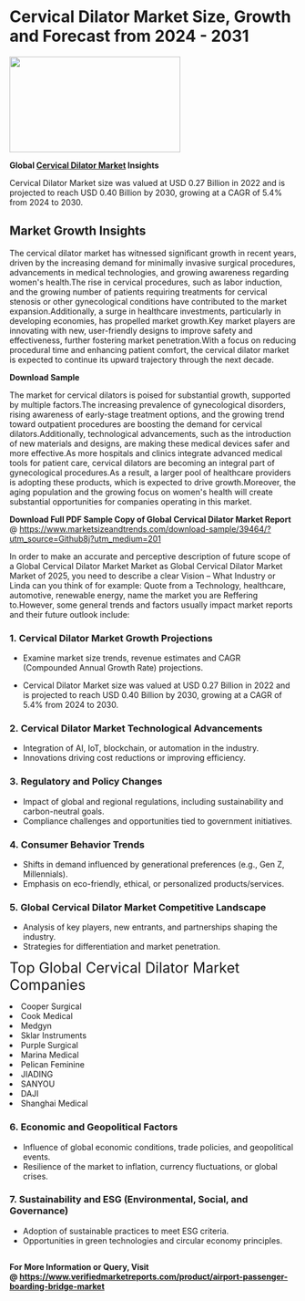 <H1>Cervical Dilator Market Size, Growth and Forecast from 2024 - 2031</H1><img class="aligncenter size-medium wp-image-584254" src="https://thirdeyenews.in/wp-content/uploads/2024/09/Global-Market-Research-300x168.jpeg" alt="" width="300" height="168" /><p><strong>Global&nbsp;<a href="https://www.marketsizeandtrends.com/download-sample/39464/?utm_source=Github8j?utm_medium=201">Cervical Dilator Market</a> Insights</strong></p><p>Cervical Dilator Market size was valued at USD 0.27 Billion in 2022 and is projected to reach USD 0.40 Billion by 2030, growing at a CAGR of 5.4% from 2024 to 2030.</p><p><h2>Market Growth Insights</h2> <p>The cervical dilator market has witnessed significant growth in recent years, driven by the increasing demand for minimally invasive surgical procedures, advancements in medical technologies, and growing awareness regarding women's health.The rise in cervical procedures, such as labor induction, and the growing number of patients requiring treatments for cervical stenosis or other gynecological conditions have contributed to the market expansion.Additionally, a surge in healthcare investments, particularly in developing economies, has propelled market growth.Key market players are innovating with new, user-friendly designs to improve safety and effectiveness, further fostering market penetration.With a focus on reducing procedural time and enhancing patient comfort, the cervical dilator market is expected to continue its upward trajectory through the next decade.</p> <p><strong>Download Sample</strong></p> <p>The market for cervical dilators is poised for substantial growth, supported by multiple factors.The increasing prevalence of gynecological disorders, rising awareness of early-stage treatment options, and the growing trend toward outpatient procedures are boosting the demand for cervical dilators.Additionally, technological advancements, such as the introduction of new materials and designs, are making these medical devices safer and more effective.As more hospitals and clinics integrate advanced medical tools for patient care, cervical dilators are becoming an integral part of gynecological procedures.As a result, a larger pool of healthcare providers is adopting these products, which is expected to drive growth.Moreover, the aging population and the growing focus on women's health will create substantial opportunities for companies operating in this market.</p> <p><span class=""><strong>Download Full PDF Sample Copy of Global Cervical Dilator Market Report</strong> @ <a href="https://www.marketsizeandtrends.com/download-sample/39464/?utm_source=Github8j?utm_medium=201" target="_blank">https://www.marketsizeandtrends.com/download-sample/39464/?utm_source=Github8j?utm_medium=201</a></span></p><p>In order to make an accurate and perceptive description of future scope of a Global&nbsp;Cervical Dilator Market Market as Global&nbsp;Cervical Dilator Market Market of 2025, you need to describe a clear Vision &ndash; What Industry or Linda can you think of for example: Quote from a Technology, healthcare, automotive, renewable energy, name the market you are Reffering to.However, some general trends and factors usually impact market reports and their future outlook include:</p><h3>1.&nbsp;<strong>Cervical Dilator Market Growth Projections</strong></h3><ul><li>Examine market size trends, revenue estimates and CAGR (Compounded Annual Growth Rate) projections.</li><li><p>Cervical Dilator Market size was valued at USD 0.27 Billion in 2022 and is projected to reach USD 0.40 Billion by 2030, growing at a CAGR of 5.4% from 2024 to 2030.</p></li></ul><h3>2.&nbsp;<strong>Cervical Dilator Market Technological Advancements</strong></h3><ul><li>Integration of AI, IoT, blockchain, or automation in the industry.</li><li>Innovations driving cost reductions or improving efficiency.</li></ul><h3>3.&nbsp;<strong>Regulatory and Policy Changes</strong></h3><ul><li>Impact of global and regional regulations, including sustainability and carbon-neutral goals.</li><li>Compliance challenges and opportunities tied to government initiatives.</li></ul><h3>4.&nbsp;<strong>Consumer Behavior Trends</strong></h3><ul><li>Shifts in demand influenced by generational preferences (e.g., Gen Z, Millennials).</li><li>Emphasis on eco-friendly, ethical, or personalized products/services.</li></ul><h3>5.&nbsp;<strong>Global Cervical Dilator Market Competitive Landscape</strong></h3><ul><li>Analysis of key players, new entrants, and partnerships shaping the industry.</li><li>Strategies for differentiation and market penetration.</li></ul><p data-pm-slice="1 1 []"><span style="color: inherit; font-family: inherit; font-size: 25px;">Top Global Cervical Dilator Market Companies</span></p><div class="" data-test-id=""><p><li>Cooper Surgical</li><li> Cook Medical</li><li> Medgyn</li><li> Sklar Instruments</li><li> Purple Surgical</li><li> Marina Medical</li><li> Pelican Feminine</li><li> JIADING</li><li> SANYOU</li><li> DAJI</li><li> Shanghai Medical</li></p></div><h3>6.&nbsp;<strong>Economic and Geopolitical Factors</strong></h3><ul><li>Influence of global economic conditions, trade policies, and geopolitical events.</li><li>Resilience of the market to inflation, currency fluctuations, or global crises.</li></ul><h3>7.&nbsp;<strong>Sustainability and ESG (Environmental, Social, and Governance)</strong></h3><ul><li>Adoption of sustainable practices to meet ESG criteria.</li><li>Opportunities in green technologies and circular economy principles.</li></ul><h2><strong style="font-size: 14px;">For More Information or Query, Visit @&nbsp;</strong><a style="background-color: #ffffff; font-size: 14px;" href="https://www.marketsizeandtrends.com/report/cervical-dilator-market/" target="_blank">https://www.verifiedmarketreports.com/product/airport-passenger-boarding-bridge-market</a></h2>